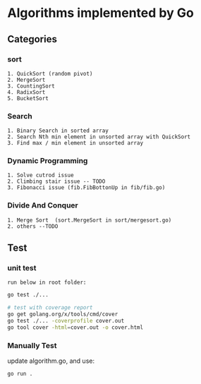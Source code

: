 # Algorithms implemented by Go

## Categories
### sort
    1. QuickSort (random pivot)
    2. MergeSort
    3. CountingSort
    4. RadixSort
    5. BucketSort

### Search
    1. Binary Search in sorted array
    2. Search Nth min element in unsorted array with QuickSort
    3. Find max / min element in unsorted array

### Dynamic Programming
    1. Solve cutrod issue
    2. Climbing stair issue -- TODO
    3. Fibonacci issue (fib.FibBottonUp in fib/fib.go)

### Divide And Conquer
    1. Merge Sort  (sort.MergeSort in sort/mergesort.go)
    2. others --TODO
## Test

### unit test
    run below in root folder:

```bash
go test ./...

# test with coverage report
go get golang.org/x/tools/cmd/cover
go test ./... -coverprofile cover.out  
go tool cover -html=cover.out -o cover.html
```

### Manually Test
update algorithm.go, and use:
```bash
go run .
```